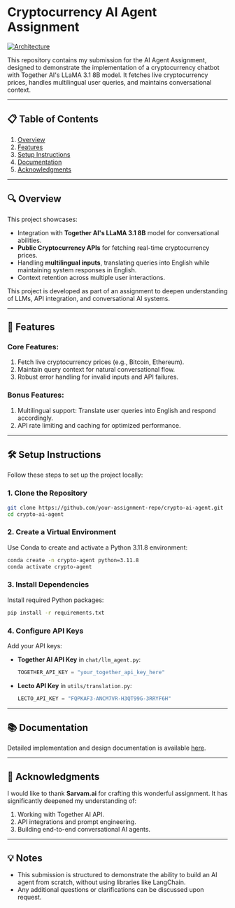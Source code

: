 
# Cryptocurrency AI Agent Assignment

[![Architecture](./assets/architecture.png)](./assets/architecture.png)

This repository contains my submission for the AI Agent Assignment, designed to demonstrate the implementation of a cryptocurrency chatbot with Together AI's LLaMA 3.1 8B model. It fetches live cryptocurrency prices, handles multilingual user queries, and maintains conversational context.

---

## 📋 Table of Contents
1. [Overview](#overview)
2. [Features](#features)
3. [Setup Instructions](#setup-instructions)
4. [Documentation](#documentation)
5. [Acknowledgments](#acknowledgments)

---

## 🔍 Overview
This project showcases:
- Integration with **Together AI's LLaMA 3.1 8B** model for conversational abilities.
- **Public Cryptocurrency APIs** for fetching real-time cryptocurrency prices.
- Handling **multilingual inputs**, translating queries into English while maintaining system responses in English.
- Context retention across multiple user interactions.

This project is developed as part of an assignment to deepen understanding of LLMs, API integration, and conversational AI systems.

---

## 🌟 Features
### Core Features:
1. Fetch live cryptocurrency prices (e.g., Bitcoin, Ethereum).
2. Maintain query context for natural conversational flow.
3. Robust error handling for invalid inputs and API failures.

### Bonus Features:
1. Multilingual support: Translate user queries into English and respond accordingly.
2. API rate limiting and caching for optimized performance.

---

## 🛠️ Setup Instructions
Follow these steps to set up the project locally:

### 1. Clone the Repository
```bash
git clone https://github.com/your-assignment-repo/crypto-ai-agent.git
cd crypto-ai-agent
```

### 2. Create a Virtual Environment
Use Conda to create and activate a Python 3.11.8 environment:
```bash
conda create -n crypto-agent python=3.11.8
conda activate crypto-agent
```

### 3. Install Dependencies
Install required Python packages:
```bash
pip install -r requirements.txt
```

### 4. Configure API Keys
Add your API keys:
- **Together AI API Key** in `chat/llm_agent.py`:
  ```python
  TOGETHER_API_KEY = "your_together_api_key_here"
  ```
- **Lecto API Key** in `utils/translation.py`:
  ```python
  LECTO_API_KEY = "FQPKAF3-ANCM7VR-H3QT99G-3RRYF6H"
  ```

---

## 📚 Documentation
Detailed implementation and design documentation is available [here](./docs/README.md).

---

## 🙏 Acknowledgments
I would like to thank **Sarvam.ai** for crafting this wonderful assignment. It has significantly deepened my understanding of:
1. Working with Together AI API.
2. API integrations and prompt engineering.
3. Building end-to-end conversational AI agents.

---

## 💡 Notes
- This submission is structured to demonstrate the ability to build an AI agent from scratch, without using libraries like LangChain.
- Any additional questions or clarifications can be discussed upon request.
